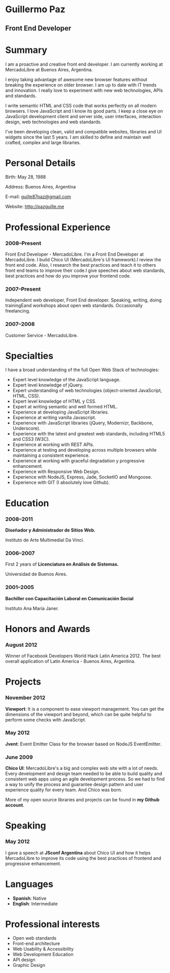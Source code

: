 # Guillermo Paz

## Front End Developer

# Summary

I am a proactive and creative front end developer. I am currently working at MercadoLibre at Buenos Aires, Argentina.

I enjoy taking advantage of awesome new browser features without breaking the experience on older browser. I am up to date with IT trends and innovation. I really love to experiment with new web technologies, APIs and standards.

I write semantic HTML and CSS code that works perfectly on all modern browsers. I love JavaScript and I know its good parts. I keep a close eye on JavaScript development client and server side, user interfaces, interaction design, web technologies and web standards.

I've been developing clean, valid and compatible websites, libraries and UI widgets since the last 5 years. I am skilled to define and maintain well crafted, complex and large libraries.

# Personal Details
Birth: May 28, 1988

Address: Buenos Aires, Argentina

E-mail: guille87paz@gmail.com

Website: http://pazguille.me

# Professional Experience

### 2008–Present
Front End Developer - MercadoLibre.
I'm a Front End Developer at MercadoLibre. I build Chico UI (MercadoLibre's UI framework).I review the front end code. Also, I research the best practices and teach it to others front end teams to improve their code.I give speeches about web standards, best practices and how do you improve your frontend code.

### 2007–Present
Independent web developer, Front End developer.
Speaking, writing, doing trainingEand workshops about open web standards. Occasionally freelancing.

### 2007–2008
Customer Service - MercadoLibre.

# Specialties

I have a broad understanding of the full Open Web Stack of technologies:

*   Expert level knowledge of the JavaScript language.
*   Expert level knowledge of jQuery.
*   Expert understanding of web technologies (object-oriented JavaScript, HTML, CSS).
*   Expert level knowledge of HTML y CSS.
*   Expert at writing semantic and well formed HTML.
*   Experience at developing JavaScript libraries.
*   Experience at writing vanilla Javascript.
*   Experience with JavaScript libraries (jQuery, Modernizr, Backbone, Underscore).
*   Experience with the latest and greatest web standards, including HTML5 and CSS3 (W3C).
*   Experience at working with REST APIs.
*   Experience at testing and developing across multiple browsers while maintaining a consistent experience.
*   Experience at working with graceful degradation y progressive enhancement.
*   Experience with Responsive Web Design.
*   Experience with NodeJS, Express, Jade, SocketIO and Mongoose.
*   Experience with GIT (I absolutely love Github).

# Education

### 2008–2011
**Diseñador y Administrador de Sitios Web.**

Instituto de Arte Multimedial Da Vinci.

### 2006–2007
First 2 years of **Licenciatura en Análisis de Sistemas.**

Universidad de Buenos Aires.

### 2001–2005
**Bachiller con Capacitación Laboral en Comunicación Social**

Instituto Ana María Janer.

# Honors and Awards

### August 2012
Winner of Facebook Developers World Hack Latin America 2012. The best overall application of Latin America - Buenos Aires, Argentina.

# Projects

### November 2012
**Viewport**: It is a component to ease viewport management. You can get the dimensions of the viewport and beyond, which can be quite helpful to perform some checks with JavaScript.

### May 2012
**Jvent**: Event Emitter Class for the browser based on NodeJS EventEmitter.

### June 2009
**Chico UI**: MercadoLibre's a big and complex web site with a lot of needs. Every development and design team needed to be able to build quality and consistent web apps using an agile development process. So we had to find a way to unify the process and guarantee design pattern and user experience quality for every team. And Chico was born.

More of my open source libraries and projects can be found in **my Github account**.

# Speaking

### May 2012
I gave a speech at **JSconf Argentina** about Chico UI and how it helps MercadoLibre to improve its code using the best practices of frontend and progressive enhancement.


# Languages

* **Spanish**: Native
* **English**: Intermediate

# Professional interests

* Open web standards
* Front-end architecture
* Web Usability &amp; Accessibility
* Web Development Education
* API design
* Graphic Design
